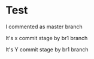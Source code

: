 # Test

I commented as master branch

It's x commit stage by br1 branch

It's Y commit stage by br1 branch
